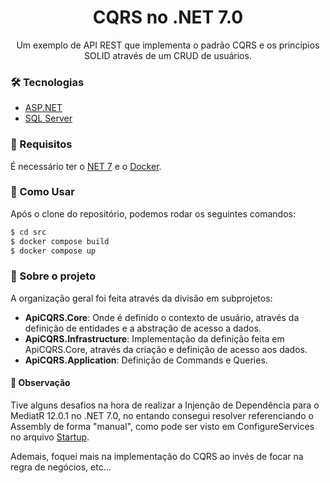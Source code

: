<h1 align="center">CQRS no .NET 7.0</h1>

<p align="center">Um exemplo de API REST que implementa o padrão CQRS e os princípios SOLID através de um CRUD de usuários.</p>

### 🛠 Tecnologias

- [ASP.NET](https://dotnet.microsoft.com/en-us/apps/aspnet)
- [SQL Server](https://www.quartz-scheduler.net/)

### 📝 Requisitos

É necessário ter o  [NET 7](https://dotnet.microsoft.com/en-us/download/dotnet/7.0) e o [Docker](https://www.docker.com/). 


### 🧐 Como Usar

Após o clone do repositório, podemos rodar os seguintes comandos:

```bash
$ cd src
$ docker compose build
$ docker compose up
```

### 🔭 Sobre o projeto

A organização geral foi feita através da divisão em subprojetos:

<ul>
    <li><strong>ApiCQRS.Core</strong>: Onde é definido o contexto de usuário, através da definição de entidades e a abstração de acesso a dados.</li>
    <li><strong>ApiCQRS.Infrastructure</strong>: Implementação da definição feita em ApiCQRS.Core, através da criação e definição de acesso aos dados.</li>
    <li><strong>ApiCQRS.Application</strong>: Definição de Commands e Queries.</li>
</ul>

#### 🚩 Observação 
<p>Tive alguns desafios na hora de realizar a Injenção de Dependência para o <a src="https://github.com/jbogard/MediatR">MediatR 12.0.1</a> no .NET 7.0, no entando consegui resolver referenciando o 
  Assembly de forma "manual", como pode ser visto em ConfigureServices no arquivo <a href="https://github.com/bcaua321/dotnetcore-api-cqrs-sample/blob/main/src/ApiCQRS.Api/Startup.cs">Startup</a>.</p>
<p>Ademais, foquei mais na implementação do CQRS ao invés de focar na regra de negócios, etc...</p>
